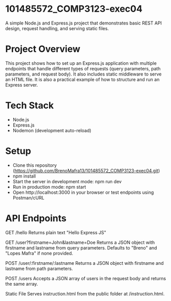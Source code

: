 # 101485572_COMP3123-exec04

A simple Node.js and Express.js project that demonstrates basic REST API design, 
request handling, and serving static files.

# Project Overview

This project shows how to set up an Express.js application with multiple endpoints that handle different types of requests (query parameters, path parameters, and request body). It also includes static middleware to serve an HTML file. It is also a practical example of how to structure and run an Express server.

# Tech Stack

- Node.js
- Express.js
- Nodemon (development auto-reload)

# Setup

- Clone this repository (https://github.com/BrenoMafra13/101485572_COMP3123-exec04.git)
- npm install
- Start the server in development mode: npm run dev
- Run in production mode: npm start
- Open http://localhost:3000 in your browser or test endpoints using Postman/cURL

# API Endpoints

GET /hello
Returns plain text "Hello Express JS"

GET /user?firstname=John&lastname=Doe
Returns a JSON object with firstname and lastname from query parameters.
Defaults to "Breno" and "Lopes Mafra" if none provided.

POST /user/:firstname/:lastname
Returns a JSON object with firstname and lastname from path parameters.

POST /users
Accepts a JSON array of users in the request body and returns the same array.

Static File
Serves instruction.html from the public folder at /instruction.html.
